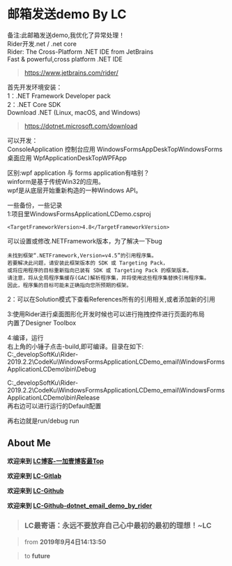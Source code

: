 ﻿# 邮箱发送demo By LC
备注:此邮箱发送demo,我优化了异常处理！  
Rider开发.net / .net core  
Rider: The Cross-Platform .NET IDE from JetBrains  
Fast & powerful,cross platform .NET IDE
> https://www.jetbrains.com/rider/

首先开发环境安装：  
1：.NET Framework Developer pack  
2：.NET Core SDK  
Download .NET (Linux, macOS, and Windows)
> https://dotnet.microsoft.com/download

可以开发：  
ConsoleApplication  控制台应用
WindowsFormsAppDeskTopWindowsForms  桌面应用
WpfApplicationDeskTopWPFApp

区别:wpf application 与 forms application有啥别？  
winform是基于传统Win32的应用。  
wpf是从底层开始重新构造的一种Windows API。

一些备份，一些记录  
1:项目里WindowsFormsApplicationLCDemo.csproj  
```
<TargetFrameworkVersion>4.8</TargetFrameworkVersion>
```  
可以设置或修改.NETFramework版本，为了解决一下bug
```
未找到框架“.NETFramework,Version=v4.5”的引用程序集。
若要解决此问题，请安装此框架版本的 SDK 或 Targeting Pack，
或将应用程序的目标重新指向已装有 SDK 或 Targeting Pack 的框架版本。
请注意，将从全局程序集缓存(GAC)解析程序集，并将使用这些程序集替换引用程序集。
因此，程序集的目标可能未正确指向您所预期的框架。
```

2：可以在Solution模式下查看References所有的引用相关,或者添加新的引用

3:使用Rider进行桌面图形化开发时候也可以进行拖拽控件进行页面的布局  
内置了Designer Toolbox

4:编译，运行  
右上角的小锤子点击-build,即可编译。目录在如下:  
C:\_developSoftKu\Rider-2019.2.2\CodeKu\WindowsFormsApplicationLCDemo_email\WindowsFormsApplicationLCDemo\bin\Debug  

C:\_developSoftKu\Rider-2019.2.2\CodeKu\WindowsFormsApplicationLCDemo_email\WindowsFormsApplicationLCDemo\bin\Release  
再右边可以进行运行的Default配置

再右边就是run/debug run

## About Me

**欢迎来到 [LC博客-一加壹博客最Top](http://www.oneplusone.vip)**

**欢迎来到 [LC-Gitlab](https://gitlab.com/ahviplc)**

**欢迎来到 [LC-Github](https://github.com/ahviplc)**

**欢迎来到 [LC-Github-dotnet_email_demo_by_rider](https://github.com/ahviplc/dotnet_email_demo_by_rider)**

> ### LC最寄语：永远不要放弃自己心中最初的最初的理想！~LC

> from **2019年9月4日14:13:50**

> to **future**